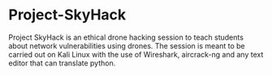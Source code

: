 # Project-SkyHack
Project SkyHack is an ethical drone hacking session to teach students about network vulnerabilities using drones.
The session is meant to be carried out on Kali Linux with the use of Wireshark, aircrack-ng and any text editor that can translate python.
